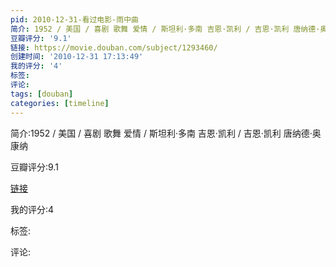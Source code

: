 ```yaml
---
pid: 2010-12-31-看过电影-雨中曲
简介: 1952 / 美国 / 喜剧 歌舞 爱情 / 斯坦利·多南 吉恩·凯利 / 吉恩·凯利 唐纳德·奥康纳
豆瓣评分: '9.1'
链接: https://movie.douban.com/subject/1293460/
创建时间: '2010-12-31 17:13:49'
我的评分: '4'
标签:
评论:
tags: [douban]
categories: [timeline]
---
```

简介:1952 / 美国 / 喜剧 歌舞 爱情 / 斯坦利·多南 吉恩·凯利 / 吉恩·凯利 唐纳德·奥康纳

豆瓣评分:9.1

[链接](https://movie.douban.com/subject/1293460/)

我的评分:4

标签:

评论:

